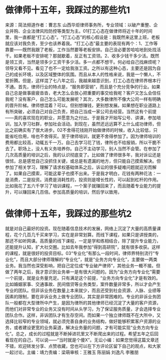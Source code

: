 # 做律师十五年，我踩过的那些坑1

来源：简法频道作者：曹志东 山西华炬律师事务所，专业领域：以破产重整、企业并购、企业法律风险防控等类型为主。01打工心态在做律师将近十年的时间里，我一直都是“打工心态”。“打工心态”的核心假设是：我既然来这里上班，老板就应该对我负责，至少也该养着我。“打工心态”最主要的表现有两个：1、工作等靠要——既然我跟了老板，工作当然要等老板安排。自己没必要苦哈哈地到处找活干。如果老板不安排呢？那就歇着，反正有工资领。2、收多少钱干多少活。既然是领工资，当然是领多少工资干多少活。多一点都不想干。何必给自己找麻烦呢？领导又看不见。看见了也不一定给我涨工资。之所以有这种心态，主要还是因为自己的成长环境，以及区域整体的氛围。而且从本人的性格来说，我是一个懒人，不爱折腾。但是，这样混了七八年之后，我越来越意识到，打工心态在律师界根本行不通。首先，律师行业的特点是，“服务即营销”，而且是个充分竞争的行业。如果自己总是做事疲疲沓沓，老大怎么会放心把重要的事交给我呢？客户又怎么会信任我呢？没有客户，自己怎么可能发展呢？其次，大多数律所不像大公司一样有明确的晋升阶梯。律师想混着？可以。但别想赚钱，更别想发展。如果想在职业道路上有所突破，必须自己对自己负责，把自己当成一家公司去经营。当然这有个前提——真的喜欢现在的职业，并愿意为之付出。于是我才开始写公号、讲课，参加培训，加入学习社群，参加社会活动。到现在，虽然还远远算不上什么成功律师，但比之前确实有了很大进步。02不舍得花钱刚开始做律师的时候，收入比较低，只能省吃俭用，啥也不舍得买。至于律师培训，就更不舍得参加了。因为律师培训的费用都比较高，动辄五千一万。自己去学习花了钱，律所也不给报销，所以干脆不去了。职场上，没人有义务培养你。自己不主动学习，别人当然不会管。在参加了几次高质量的培训之后，我的认识彻底变了。比如做了律师很多年，我对诉讼还是很怵，总是感觉自己没抓住关键，或总是有遗漏的地方，但只能自己摸索解决。但参加了相关学习，理解了请求权基础体系之后，诉讼的很多疑难问题就迎刃而解了。如果自己摸索，可能这辈子也摸不出来。于是我才明白，花钱有两种花法：一是消费，二是投资。消费是消耗性的，投资则是增长性的，可以起到杠杆的作用。比如我花了五六千学习了培训课程，一个案子就赚回来了，而且随着专业能力的提升，可以赚回来几百倍。参加高质量的培训，然后学以致用，

# 做律师十五年，我踩过的那些坑2

就是对自己最好的投资。现在随着信息技术的发展，网络上沉淀了大量的高质量课程，花个几百几千买来学习，实在是非常划算。而线下课程，如果只是讲授类的，那还不如听网课。高质量的线下课程，一定是学和练相结合，除了提升专业能力，还能提升认知，扩大社交圈。比如去年我参加“得到高研院”，就有很多收获。这样的课程，就是很好的投资目标。03“专业化”有那么一段时间，律师界特别流行“专业化”，而且大部分律师理解的“专业化”，就是“业务方向专业化”，主要做一两类业务。我当然也深受影响，把自己定位成“专业破产律师”，其他业务一概不接。但做了两年之后，我才意识到业务单一是有很大问题的。因为“业务方向专业化”需要一个前提，就是业务量充足。只有满足这个前提，“业务方向专业化”才是有效的。比如婚姻家事、交通事故、民间借贷等业务类型，案件数量非常多，所以才会产生专业的团队。但非诉业务在数量上本来就少，而且还受到社会资源、人脉、业绩等因素的限制，要在非诉业务上做专业团队，其实是非常困难的。专业的非诉业务团队一般都在大型律所中产生，是因为律所的其他律师已经沉淀了大量的客户资源，而他们对非常专业的业务又没有时间从头学习，为了保证服务质量，才会选择专业团队合作。这样，非诉团队才有生存空间。而如果一个独立律师既不在大所中，又选择比较窄的专业领域，就必须完善自身的业务结构，做好能够积累客户资源的业务，或者建设更宽的业务渠道，解决业务量的问题，才有可能实现“业务方向专业化”。总之，成长的过程就是不断掉进坑里又不断爬出来的过程。希望五年之后回看现在的自己，可以说——“当时就是个傻X”。无讼小编：如果您觉得这篇文章还不错，欢迎转发分享、点赞收藏，您也可以在下方评论区留下自己的观点，和大家一起讨论。主编：靖力责编：梁萌审核：王雅玉 陈丽娟 刘逸凡 李雅朋

